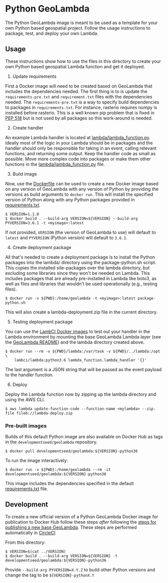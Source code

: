 # Python GeoLambda

The Python GeoLambda image is meant to be used as a template for your own Python based geospatial project.  Follow the usage instructions to package, test, and deploy your own Lambda.

## Usage

These instructions show how to use the files in this directory to create your own Python based geospatial Lambda function and get it deployed.

1. Update requirements

First a Docker image will need to be created based on GeoLambda that includes the dependencies needed. The first thing is to is update the `requirements-pre.txt` and `requirement.txt` files with the dependencies needed. The `requirements-pre.txt` is a way to specify build dependencies to packages in `requirements.txt`. For instance, rasterio requires numpy is installed before rasterio. This is a well known pip problem that is fixed in [PEP 518](https://www.python.org/dev/peps/pep-0518/) but is not used by all packages so this work-around is needed.

2. Create handler

An example Lambda handler is located at [lambda/lambda_function.py](lambda/lambda_function.py). Ideally most of the logic in your Lambda should be in packages and the handler should only be responsible for taking in an event, calling relevant functions, and returning some output. Keep the handler code as small as possible. Move more complex code into packages or make them other functions in the [lambda/lambda_function.py](lambda/lambda_function.py) file.

3. Build image

Now, use the [Dockerfile](Dockerfile) can be used to create a new Docker image based on any version of GeoLambda with any version of Python by providing the versions as build arguments to `docker run`. This will install the specified version of Python along with any Python packages provided in [requirements.txt](requirements.txt).

    $ VERSION=1.1.0
    $ docker build . --build-arg VERSION=${VERSION} --build-arg PYVERSION=3.6.1 -t <myimage>:latest

If not provided, `VERSION` (the version of GeoLambda to use) will default to `latest` and `PYVERSION` (Python version) will default to `3.6.1`.

4. Create deployment package

All that's needed to create a deployment package is to install the Python packages into the lambda/ directory using the package-python.sh script. This copies the installed site-packages over the lambda directory, but excluding some libraries since they won't be needed on Lambda. This includes packages that are already pre-installed in Lambda like boto3, as well as files and libraries that wouldn't be used operationally (e.g., testing files).

    $ docker run -v ${PWD}:/home/geolambda -t <myimage>:latest package-python.sh

This will also create a lambda-deployment.zip file in the current directory.

5. Testing deployment package

You can use the [LambCI Docker images](https://github.com/lambci/docker-lambda) to test out your handler in the Lambda environment by mounting the base GeoLambda Lambda layer (see the [GeoLambda README](../README.md)) and the lambda directory created above.

```
$ docker run --rm -v ${PWD}/lambda:/var/task -v ${PWD}/../lambda:/opt \
    lambci/lambda:python3.6 lambda_function.lambda_handler '{}'
```

The last argument is a JSON string that will be passed as the event payload to the handler function.

6. Deploy

Deploy the Lambda function now by zipping up the lambda directory and using the AWS CLI.

```
$ aws lambda update-function-code --function-name <mylambda> --zip-file fileb://lambda-deploy.zip
```

### Pre-built images

Builds of this default Python image are also available on Docker Hub as tags in the `developmentseed/geolambda` repository.

    $ docker pull developmentseed/geolambda:${VERSION}-python36

To run the image interactively:

    $ docker run -v ${PWD}:/home/geolambda --rm -it developmentseed/geolambda:${VERSION}-python36

This image includes the dependencies specified in the default [requirements.txt](requirements.txt) file.


## Development

To create a new official version of a Python GeoLambda Docker image for publication to Docker Hub follow these steps *after* following the [steps for publishing a new base GeoLambda](../README.md). These steps are performed automatically in [CircleCI](../.circleci/config.yml)

From this directory:

```
$ VERSION=$(cat ../VERSION)
$ docker build . --build-arg VERSION=${VERSION} -t developmentseed/geolambda:${VERSION}-python36
```

Provide `--build-arg PYVERSION=X.Y.Z` to build other Python versions and change the tag to be `${VERSION}-pythonX.Y`



